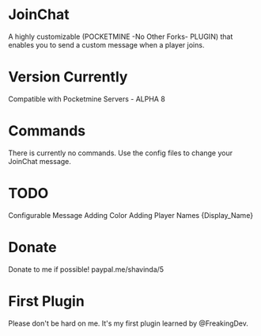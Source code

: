# JoinChat
A highly customizable (POCKETMINE -No Other Forks- PLUGIN) that enables you to send a custom message when a player joins.

# Version Currently

Compatible with Pocketmine Servers - ALPHA 8

# Commands

There is currently no commands. Use the config files to change your JoinChat message.

# TODO

Configurable Message
Adding Color
Adding Player Names {Display_Name}

# Donate

Donate to me if possible! paypal.me/shavinda/5

# First Plugin

Please don't be hard on me. It's my first plugin learned by @FreakingDev.

